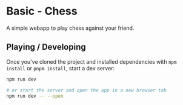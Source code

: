 # Basic - Chess

A simple webapp to play chess against your friend.

## Playing / Developing

Once you've cloned the project and installed dependencies with `npm install` or `pnpm install`, start a dev server:

```bash
npm run dev

# or start the server and open the app in a new browser tab
npm run dev -- --open
```
